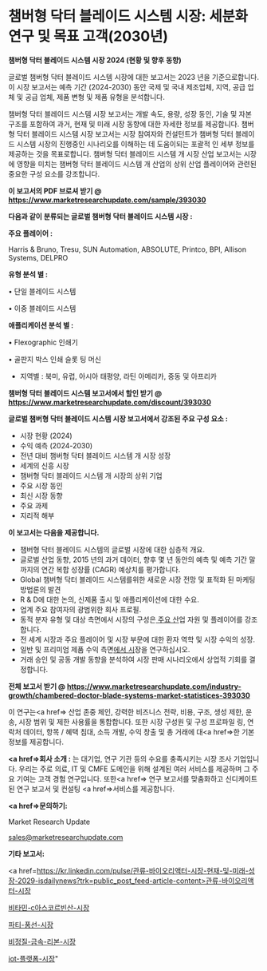 # 챔버형 닥터 블레이드 시스템 시장: 세분화 연구 및 목표 고객(2030년)

<strong>챔버형 닥터 블레이드 시스템 시장 2024 (현황 및 향후 동향)</strong>

글로벌 챔버형 닥터 블레이드 시스템 시장에 대한 보고서는 2023 년을 기준으로합니다.이 시장 보고서는 예측 기간 (2024-2030) 동안 국제 및 국내 제조업체, 지역, 공급 업체 및 공급 업체, 제품 변형 및 제품 유형을 분석합니다.

챔버형 닥터 블레이드 시스템 시장 보고서는 개발 속도, 용량, 성장 동인, 기술 및 자본 구조를 포함하여 과거, 현재 및 미래 시장 동향에 대한 자세한 정보를 제공합니다. 챔버형 닥터 블레이드 시스템 시장 보고서는 시장 참여자와 컨설턴트가 챔버형 닥터 블레이드 시스템 시장의 진행중인 시나리오를 이해하는 데 도움이되는 포괄적 인 세부 정보를 제공하는 것을 목표로합니다. 챔버형 닥터 블레이드 시스템 개 시장 산업 보고서는 시장에 영향을 미치는 챔버형 닥터 블레이드 시스템 개 산업의 상위 산업 플레이어와 관련된 중요한 구성 요소를 강조합니다.



<strong>이 보고서의 PDF 브로셔 받기 @ <a href=https://www.marketresearchupdate.com/sample/393030>https://www.marketresearchupdate.com/sample/393030</a></strong>



<strong>다음과 같이 분류되는 글로벌 챔버형 닥터 블레이드 시스템 시장 :</strong>



<strong>주요 플레이어 :</strong>

Harris & Bruno, Tresu, SUN Automation, ABSOLUTE, Printco, BPI, Allison Systems, DELPRO



<strong>유형 분석 별 :</strong>

• 단일 블레이드 시스템

• 이중 블레이드 시스템



<strong>애플리케이션 분석 별 :</strong>

• Flexographic 인쇄기

• 골판지 박스 인쇄 슬롯 팅 머신

<ul>
  <li>지역별 : 북미, 유럽, 아시아 태평양, 라틴 아메리카, 중동 및 아프리카</li>
</ul>


<strong>챔버형 닥터 블레이드 시스템 보고서에서 할인 받기 @ <a href=https://www.marketresearchupdate.com/discount/393030>https://www.marketresearchupdate.com/discount/393030</a></strong>



<strong>글로벌 챔버형 닥터 블레이드 시스템 시장 보고서에서 강조된 주요 구성 요소 :</strong>
<ul>
  <li>시장 현황 (2024)</li>
  <li>수익 예측 (2024-2030)</li>
  <li>전년 대비 챔버형 닥터 블레이드 시스템 개 시장 성장</li>
  <li>세계의 신흥 시장</li>
  <li>챔버형 닥터 블레이드 시스템 개 시장의 상위 기업</li>
  <li>주요 시장 동인</li>
  <li>최신 시장 동향</li>
  <li>주요 과제</li>
  <li>지리적 해부</li>
</ul>


<strong>이 보고서는 다음을 제공합니다.</strong>
<ul>
  <li>챔버형 닥터 블레이드 시스템의 글로벌 시장에 대한 심층적 개요.</li>
  <li>글로벌 산업 동향, 2015 년의 과거 데이터, 향후 몇 년 동안의 예측 및 예측 기간 말까지의 연간 복합 성장률 (CAGR) 예상치를 평가합니다.</li>
  <li>Global 챔버형 닥터 블레이드 시스템를위한 새로운 시장 전망 및 표적화 된 마케팅 방법론의 발견</li>
  <li>R &amp; D에 대한 논의, 신제품 출시 및 애플리케이션에 대한 수요.</li>
  <li>업계 주요 참여자의 광범위한 회사 프로필.</li>
  <li>동적 분자 유형 및 대상 측면에서 시장의 구성은<a href=> 주요 산</a>업 자원 및 플레이어를 강조합니다.</li>
  <li>전 세계 시장과 주요 플레이어 및 시장 부문에 대한 환자 역학 및 시장 수익의 성장.</li>
  <li>일반 및 프리미엄 제품 수익 측면<a href=>에서 시</a>장을 연구하십시오.</li>
  <li>거래 승인 및 공동 개발 동향을 분석하여 시장 판매 시나리오에서 상업적 기회를 결정합니다.</li>
</ul>



<strong>전체 보고서 받기 @ <a href=https://www.marketresearchupdate.com/industry-growth/chambered-doctor-blade-systems-market-statistices-393030>https://www.marketresearchupdate.com/industry-growth/chambered-doctor-blade-systems-market-statistices-393030</a></strong>

이 연구는<a href=> 산업 존중</a> 체인, 강력한 비즈니스 전략, 비용, 구조, 생성 제한, 운송, 시장 범위 및 제한 사용률을 통합합니다. 또한 시장 구성원 및 구성 프로파일 링, 연락처 데이터, 항목 / 혜택 침대, 소득 개발, 수익 창출 및 총 거래에 대<a href=>한 기본 </a>정보를 제공합니다.



<strong><a href=>회사 소</a>개 :</strong>
는 대기업, 연구 기관 등의 수요를 충족시키는 시장 조사 기업입니다. 우리는 주로 의료, IT 및 CMFE 도메인을 위해 설계된 여러 서비스를 제공하며 그 주요 기여는 고객 경험 연구입니다. 또한<a href=> 연구 보</a>고서를 맞춤화하고 신디케이트 된 연구 보고서 및 컨설팅 <a href=>서비스</a>를 제공합니다.



<strong><a href=>문의하기:</a></strong>

Market Research Update

sales@marketresearchupdate.com



<strong>기타 보고서:</strong>

<a href=https://kr.linkedin.com/pulse/관류-바이오리액터-시장-현재-및-미래-성장-2029-isdailynews?trk=public_post_feed-article-content>관류-바이오리액터-시장</a>

<a href=https://www.linkedin.com/pulse/비타민-c아스코르빈산-시장-동향-및-성장-전망-survey-savvy-insights-360-analysis/>비타민-c아스코르빈산-시장</a>

<a href=https://www.linkedin.com/pulse/파티-풍선-시장-경쟁-분석-및-성장-잠재력-2029-analytics-alchemy-360-analysis-visbf/>파티-풍선-시장</a>

<a href=https://www.linkedin.com/pulse/비정질-금속-리본-시장-경쟁-분석-및-성장-잠재력-2029-trend-tracking-tips-360-analysis-wt3jf/>비정질-금속-리본-시장</a>

<a href=https://www.linkedin.com/pulse/iot-플랫폼-시장-경쟁-분석-및-성장-잠재력-2030-isdailynews-kwkzc/>iot-플랫폼-시장</a>"
